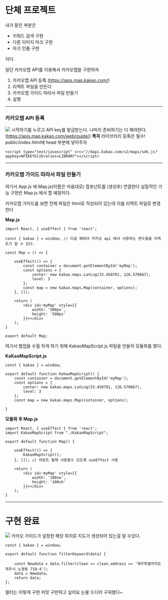 # 단체 프로젝트
내가 맡은 부분은
- 키워드 검색 구현
- 다른 이미지 마크 구현
- 마크 인폼 구현

이다.

일단 카카오맵 API를 이용해서 카카오맵을 구현하자
1. 카카오맵  API 등록 (https://apis.map.kakao.com/)
2. 리엑트 파일을 만든다
3. 카카오맵 가이드 따라서 파일 만들기
5. 실행
---
### 카카오맵 API 등록
![](https://images.velog.io/images/dndb3599/post/1c9be4b6-9450-414d-a03b-f89814706714/image.png)
시작하기를 누르고 API key를 발급받는다.
나머지 준비하기는 다 해야한다.(https://apis.map.kakao.com/web/guide/)
**특히** 라이브러리 등록은 필수! public/index.html에 head 부분에 넣어주자
```
<script type="text/javascript" src="//dapi.kakao.com/v2/maps/sdk.js?appkey=APIKEY&libraries=LIBRARY"></script>
```

---
### 카카오맵 가이드 따라서 파일 만들기
여기서 App.js 에 Map.js(이름은 마음대로) 컴포넌트를 (생성후) 연결한다
실질적인 기능 구현은 Map.js 에서 할 예정이다.

카카오맵 가이드를 보면 전체 파일은 html로 작성되어 있는데 이를 리엑트 파일로 변경한다

**Map.js**
```
import React, { useEffect } from 'react';

const { kakao } = window; // 이걸 해줘야 카카오 api 에서 사용하는 변수들을 리엑트가 알 수 있다.

const Map = () => {

    useEffect(() => {
        const container = document.getElementById('myMap');
		const options = {
			center: new kakao.maps.LatLng(33.450701, 126.570667),
			level: 3
		};
        const map = new kakao.maps.Map(container, options);
    }, []);

    return (
        <div id='myMap' style={{
            width: '500px', 
            height: '500px'
        }}></div>
    );
}

export default Map; 
```

여기서 협업을 수월 하게 하기 위해 KakaoMapScript.js 파일을 만들어 모듈화를  했다.

**KaKaoMapScript.js**
```
const { kakao } = window;

export default function KakaoMapScript() {
    const container = document.getElementById('myMap');
    const options = {
        center: new kakao.maps.LatLng(33.450701, 126.570667),
        level: 3
    };
    const map = new kakao.maps.Map(container, options);

}
```

**모듈화 후 Map.js**
```
import React, { useEffect } from 'react';
import KakaoMapScript from "./KakaoMapScript";

export default function Map() {

    useEffect(() => {
        KakaoMapScript();
    }, []); // 마운트 될때 사용할수 있도록 useEffect 사용

    return (
        <div id='myMap' style={{
            width: '100vw',
            height: '100vh'
        }}></div>
    );
}
```
---
# 구현 완료
![](https://images.velog.io/images/dndb3599/post/375ca1c8-9038-404d-83a2-c8c2fd5d7cd1/image.png)
카카오 가이드가 설정한 해당 위치로 지도가 생성되어 있는걸 알 수있다.

```
const { kakao } = window;

export default function filterKeyword(data) {

    const Newdata = data.filter(clean => clean.address == '제주특별자치도 제주시 노형동 710-4');
    data = Newdata;
    return data;
};

```
필터는 이렇게 구현
커밋 구만하고 싶어요
눈물
드디어 구혀했다~